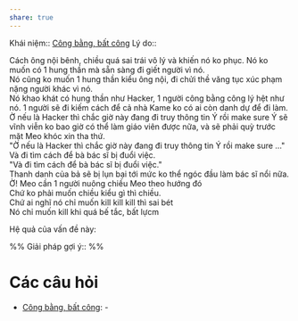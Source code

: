 ```yaml
---
share: true
---
```

Khái niệm:: [Công bằng, bất công](../../T%E1%BB%AB%20%C4%91i%E1%BB%83n/Trung%20t%C3%ADnh/C%C3%B4ng%20b%E1%BA%B1ng,%20b%E1%BA%A5t%20c%C3%B4ng.md)
Lý do:: 

Cách ông nội bênh, chiều quá sai trái vô lý và khiến nó ko phục. Nó ko muốn có 1 hung thần mà sẵn sàng đi giết người vì nó.  
Nó cũng ko muốn 1 hung thần kiểu ông nội, đi chửi thề văng tục xúc phạm nặng người khác vì nó.  
Nó khao khát có hung thần như Hacker, 1 người công bằng công lý hệt như nó. 1 người sẽ đi kiếm cách để cả nhà Kame ko có ai còn danh dự để đi làm.  
Ờ nếu là Hacker thì chắc giờ này đang đi truy thông tin Ý rồi make sure Ý sẽ vĩnh viễn ko bao giờ có thể làm giáo viên được nữa, và sẽ phải quỳ trước mặt Meo khóc xin tha thứ.  
"Ờ nếu là Hacker thì chắc giờ này đang đi truy thông tin Ý rồi make sure …"  
Và đi tìm cách để bà bác sĩ bị đuổi việc.  
"Và đi tìm cách để bà bác sĩ bị đuổi việc."  
Thanh danh của bả sẽ bị lụn bại tới mức ko thể ngóc đầu làm bác sĩ nổi nữa.  
Ờ! Meo cần 1 người nuông chiều Meo theo hướng đó  
Chứ ko phải muốn chiều kiểu gì thì chiều.  
Chứ ai nghĩ nó chỉ muốn kill kill kill thì sai bét  
Nó chỉ muốn kill khi quá bế tắc, bất lựcm

Hệ quả của vấn đề này:


%%
Giải pháp gợi ý:: 
%%



# Các câu hỏi
- [Công bằng, bất công](../../T%E1%BB%AB%20%C4%91i%E1%BB%83n/Trung%20t%C3%ADnh/C%C3%B4ng%20b%E1%BA%B1ng,%20b%E1%BA%A5t%20c%C3%B4ng.md): \-


